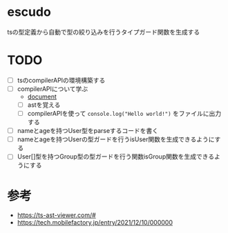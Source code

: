 # escudo

tsの型定義から自動で型の絞り込みを行うタイプガード関数を生成する

# TODO

- [ ] tsのcompilerAPIの環境構築する
- [ ] compilerAPIについて学ぶ
  - [document](https://github.com/microsoft/TypeScript/wiki/Using-the-Compiler-API)
  - [ ] astを覚える
  - [ ] compilerAPIを使って `console.log("Hello world!")` をファイルに出力する
- [ ] nameとageを持つUser型をparseするコードを書く
- [ ] nameとageを持つUserの型ガードを行うisUser関数を生成できるようにする
- [ ] User[]型を持つGroup型の型ガードを行う関数isGroup関数を生成できるようにする

# 参考

- https://ts-ast-viewer.com/#
- https://tech.mobilefactory.jp/entry/2021/12/10/000000


